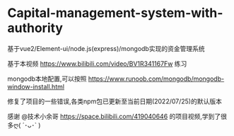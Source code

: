 # Capital-management-system-with-authority

基于vue2/Element-ui/node.js(express)/mongodb实现的资金管理系统

基于本视频 https://www.bilibili.com/video/BV1R341167Fw 练习

mongodb本地配置,可以按照 https://www.runoob.com/mongodb/mongodb-window-install.html

修复了项目的一些错误,各类npm包已更新至当前日期(2022/07/25)的默认版本

感谢 @技术小余哥 https://space.bilibili.com/419040646 的项目视频,学到了很多ღ( ´･ᴗ･` )
